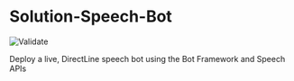# Solution-Speech-Bot

![Validate](https://github.com/tylerd/Solution-Speech-Bot/workflows/Validate/badge.svg)

Deploy a live, DirectLine speech bot using the Bot Framework and Speech APIs
